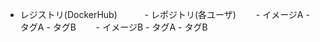 - レジストリ(DockerHub)　　
    - レポジトリ(各ユーザ)　　
        - イメージA
            - タグA
            - タグB　　
        - イメージB
            - タグA
            - タグB
